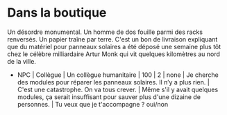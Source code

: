 # Dans la boutique

Un désordre monumental. Un homme de dos fouille parmi des racks renversés. Un papier traîne par terre. C'est un bon de livraison expliquant que du matériel pour panneaux solaires a été déposé une semaine plus tôt chez le célèbre milliardaire Artur Monk qui vit quelques kilomètres au nord de la ville.

* NPC | Collègue | Un collègue humanitaire | 100 | 2 | none | Je cherche des modules pour réparer les panneaux solaires. Il n’y a plus rien. | C'est une catastrophe. On va tous crever. | Même s'il y avait quelques modules, ça serait insuffisant pour sauver plus d'une dizaine de personnes. | Tu veux que je t'accompagne ? oui/non



